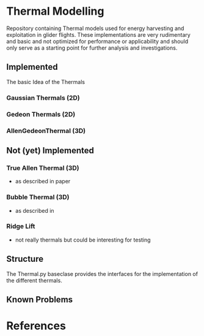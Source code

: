 # Thermal Modelling
Repository containing Thermal models used for energy harvesting and exploitation in glider flights. These implementations are very rudimentary and basic and not optimized for performance or applicability and should only serve as a starting point for further analysis and investigations.

## Implemented
The basic Idea of the Thermals
### Gaussian Thermals (2D)
### Gedeon Thermals (2D)
### AllenGedeonThermal (3D)

## Not (yet) Implemented
### True Allen Thermal (3D)
- as described in paper
### Bubble Thermal (3D)
- as described in 
### Ridge Lift
- not really thermals but could be interesting for testing

## Structure
The Thermal.py baseclase provides the interfaces for the implementation of the different thermals.

## Known Problems

# References